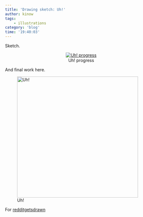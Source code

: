 ```yaml
---
title: 'Drawing sketch: Uh!'
author: kinow
tags:
    - illustrations
category: 'blog'
time: '19:40:03'
---
```


Sketch.

<div class='row'>
<div class="ui container" style='text-align: center;'>
<figure>
<a href="{{assets.progress}}" rel="prettyPhoto" class="thumbnail" title="Uh! progress">
<img class="ui fluid image" src="{{assets.progress}}" alt="Uh! progress" />
</a>
<figcaption>Uh! progress</figcaption>
</figure>
</div>
</div>

And final work here.

<div class='row'>
<div class="ui fluid container">
<figure>
<a  href="{{assets.uh}}" rel="prettyPhoto" class="thumbnail" title="Uh!">
<img style="height: 400px;" class="ui image" src="{{assets.uh}}" alt="Uh!" />
</a>
<figcaption>Uh!</figcaption>
</figure>
</div>
</div>

For [redditgetsdrawn](http://kinow.deviantart.com/art/Uh-651490865)
